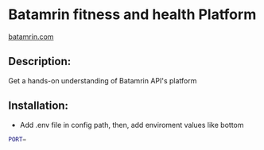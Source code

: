 # Batamrin fitness and health Platform
[batamrin.com](https://batamrin.com)

## Description: 
Get a hands-on understanding of Batamrin API's platform


## Installation: 

* Add .env file in config path, then, add enviroment values like bottom
```sh
PORT=
```

